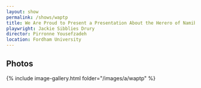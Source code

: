 ```yaml
---
layout: show
permalink: /shows/waptp
title: We Are Proud to Present a Presentation About the Herero of Namibia, Formerly Known as Southwest Africa, From the German Sudwestafrika, Between the Years 1884–1915
playwright: Jackie Sibblies Drury
director: Pirronne Yousefzadeh
location: Fordham University
---
```


## Photos

{% include image-gallery.html folder="/images/a/waptp" %}
